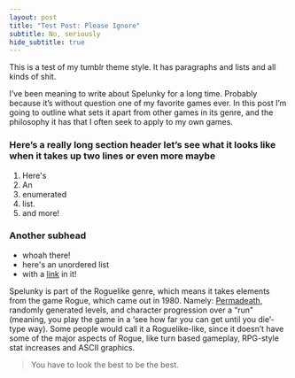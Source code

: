 ```yaml
---
layout: post
title: "Test Post: Please Ignore"
subtitle: No, seriously
hide_subtitle: true
---
```


This is a test of my tumblr theme style. It has paragraphs and lists and all kinds of shit.

I’ve been meaning to write about Spelunky for a long time. Probably because it’s without question one of my favorite games ever. In this post I’m going to outline what sets it apart from other games in its genre, and the philosophy it has that I often seek to apply to my own games.

### Here’s a really long section header let’s see what it looks like when it takes up two lines or even more maybe

1. Here's
2. An
3. enumerated
4. list.
5. and more!

### Another subhead

+ whoah there!
+ here's an unordered list
+ with a [link](http://www.google.com) in it!

Spelunky is part of the Roguelike genre, which means it takes elements from the game Rogue, which came out in 1980. Namely: [Permadeath](http://www.google.com), randomly generated levels, and character progression over a “run" (meaning, you play the game in a ‘see how far you can get until you die’-type way). Some people would call it a Roguelike-like, since it doesn’t have some of the major aspects of Rogue, like turn based gameplay, RPG-style stat increases and ASCII graphics.

> You have to look the best to be the best.